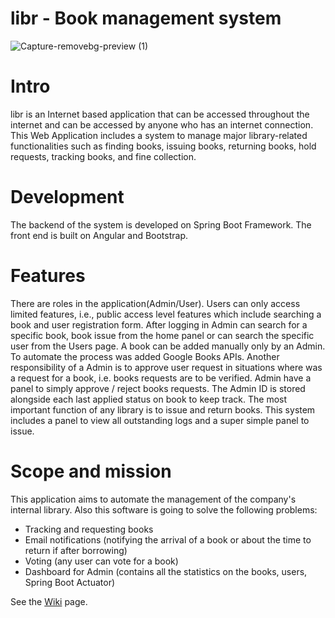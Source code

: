 # libr - Book management system
![Capture-removebg-preview (1)](https://user-images.githubusercontent.com/74790139/120489786-93753000-c3c0-11eb-996c-08d77e5b07ce.png)


# Intro

libr is an Internet based application that can be accessed throughout the internet and can be accessed by anyone who has an internet connection.
This Web Application includes a system to manage major library-related functionalities such as finding books, issuing books, returning books, hold requests, tracking books, and fine collection.

# Development
The backend of the system is developed on Spring Boot Framework. The front end is built on Angular and Bootstrap.

# Features
There are roles in the application(Admin/User). Users can only access limited features, i.e., public access level features which include searching a book and user registration form. 
After logging in Admin can search for a specific book, book issue from the home panel or can search the specific user from the Users page. A book can be added manually only by an Admin. To automate the process was added Google Books APIs.
Another responsibility of a Admin is to approve user request in situations where was a request for a book, i.e. books requests are to be verified. Admin have a panel to simply approve / reject books requests. The Admin ID is stored alongside each last applied status on book to keep track. The most important function of any library is to issue and return books. This system includes a panel to view all outstanding logs and a super simple panel to issue.

# Scope and mission
This application aims to automate the management of the company's internal library. Also this software is going to solve the following problems:

- Tracking and requesting books
- Email notifications (notifying the arrival of a book or about the time to return if after borrowing)
- Voting (any user can vote for a book)
- Dashboard for Admin (contains all the statistics on the books, users, Spring Boot Actuator)

See the [Wiki](//github.com/isd-soft/libr/wiki) page.
